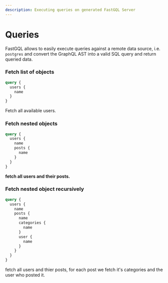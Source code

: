 ```yaml
---
description: Executing queries on generated FastGQL Server
---
```


# Queries

FastGQL allows to easily execute queries against a remote data source, i.e. `postgres` and convert the GraphQL AST into a valid SQL query and return queried data.

### Fetch list of objects

```graphql
query {
  users {
    name
  }
}
```

Fetch all available users.

### Fetch nested objects

```graphql
query {
  users {
    name
    posts {
      name
    }
  }
}
```

**fetch all users and their posts.**

### Fetch nested object recursively

```graphql
query {
  users {
    name
    posts {
      name
      categories {
        name
      }
      user {
        name
      }
    }
  }
}
```

fetch all users and thier posts, for each post we fetch it's categories and the user who posted it.
